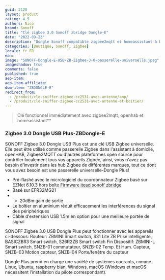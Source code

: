 ```yaml
---
guid: 2128
layout: product
rating: 4.5
authors: Nico
brand: Sonoff
title: "Clé zigbee 3.0 Sonoff zbridge Dongle-E"
date: "2022-09-23"
description: "Dongle Sonoff compatible zigbee2mqtt et homeassistant à base de puce cc2652"
categories: [Boutique, Sonoff, Zigbee]
locale: fr_FR
ean:
image: "SONOFF-Dongle-E-USB-ZB-Zigbee-3-0-passerelle-universelle.jpeg"
imageshadow: true
comments: false
published: true
aep-item: 
aep-item-affiliate: 
dom-item: "ZBDONGLE-E"
redirect_from: 
  - /produit/cle-sniffer-zigbee-cc2531-avec-antenne/amp/
  - /produit/cle-sniffer-zigbee-cc2531-avec-antenne-et-boitier/
---
```


> Clé fonctionnel immédiatement avec zigbee2mqtt, openhab et homeassistant**

### Zigbee 3.0 Dongle USB Plus-ZBDongle-E

SONOFF Zigbee 3.0 Dongle USB Plus est une clé USB Zigbee universelle. Elle peut être utilisé comme passerelle Zigbee dans l'assistant à domicile, openHAB, Zigbee2MQTT ou d'autres plateformes open source pour contrôler localement tous vos appareils Zigbee, ainsi, vous n'avez pas besoin d'investir dans les hub Zigbee de différentes marques, tout ce dont vous avez besoin est une passerelle universelle-Dongle Plus!

- Pré-flashé avec le micrologiciel du coordonnateur Zigbee basé sur EZNet 6.10.3 hors boîte
[Firmware itead sonoff zbridge](https://github.com/itead/Sonoff_Zigbee_Dongle_Firmware)
- Basé sur EFR32MG21
- + 20dBm gain de sortie
- Le boîtier en aluminium réduit efficacement les interférences du signal des périphériques
- Câble d'extension USB 1.5m en option pour une meilleure portée de signal

SONOFF Zigbee 3.0 USB Dongle Plus peut fonctionner avec les appareils ci-dessous:
Routeur: ZBMINI Smart switch, S31 Lite ZB Prise intelligente, BASICZBR3 Smart switch, S26R2ZB Smart switch
Fin Dispositif: ZBMINI-L Smart switch, SNZB-01 commutateur, SNZB-02 Temp. Et Hum. Capteur, SNZB-03 Motion capteur, SNZB-04 Porte/fenêtre du capteur


Dongle Plus prend en charge une variété de systèmes courants, comme Linux, Ubuntu, raspberry bian, Windows, macOS (Windows et macOS nécessitent l'installation du pilote correspondant).
